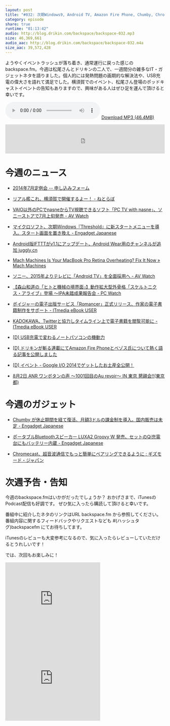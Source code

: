 ```yaml
---
layout: post
title: "#032: 次期Windows9, Android TV, Amazon Fire Phone, Chumby, Chromecastなどなど雑多なネタ満載"
category: episode
share: true
runtime: "01:13:42"
audio: http://blog.drikin.com/backspace/backspace-032.mp3
size: 46,369,661
audio_aac: http://blog.drikin.com/backspace/backspace-032.m4a
size_aac: 39,572,428
---
```


ようやくイベントラッシュが落ち着き、通常運行に戻った感じのbackspace.fm。今週は松尾さんとドリキンの二人で、一週間分の雑多なIT・ガジェットネタを語りました。個人的には発熱問題の画期的な解決法や、USB充電の偉大さを語れて満足でした。横須賀でのイベント、松尾さん登場のポッドキャストイベントの告知もありますので、興味がある人はぜひ足を運んで頂けると幸いです。

<audio src="http://blog.drikin.com/backspace/backspace-032.mp3" controls preload></audio>
[Download MP3 (46.4MB)](http://blog.drikin.com/backspace/backspace-032.mp3)

<iframe src="http://backspace.fm/subscribes.html" width="100%" height="92" scrolling="no" frameborder="0"></iframe>

# 今週のニュース

- [2014年7月定例会 -- 申し込みフォーム](https://www.android-group.jp/event/event31.html)

- [リアル艦これ、横須賀で開催するよー！ - ねとらぼ](http://nlab.itmedia.co.jp/nl/articles/1407/04/news129.html)

- [VAIO以外のPCでnasneからTV視聴できるソフト「PC TV with nasne」、ソニーストアで7月上旬発売 - AV Watch](http://av.watch.impress.co.jp/docs/news/20140701_655910.html)

- [マイクロソフト、次期Windows『Threshold』に新スタートメニューを導入。スタート画面を置き換え - Engadget Japanese](http://japanese.engadget.com/2014/07/04/windows-threshold/)

- [Android版IFTTTがv1.1にアップデート、Android Wear用のチャンネルが追加  juggly.cn](http://juggly.cn/archives/121251.html)

- [Mach Machines Is Your MacBook Pro Retina Overheating? Fix It Now » Mach Machines](http://machmachines.com/macbook-pro-retina-overheating-fix-now/)

- [ソニー、2015年よりテレビに「Android TV」を全面採用へ - AV Watch](http://av.watch.impress.co.jp/docs/news/20140630_655759.html)

- [【森山和道の「ヒトと機械の境界面」】動作拡大型外骨格「スケルトニクス・アライブ」登場 ～IPA未踏成果報告会 - PC Watch](http://pc.watch.impress.co.jp/docs/column/kyokai/20140630_655705.html)

- [ボイジャーの電子出版サービス「Romancer」正式リリース、作家の電子書籍制作をサポート - ITmedia eBook USER](http://ebook.itmedia.co.jp/ebook/articles/1407/01/news116.html)

- [KADOKAWA、Twitterと協力しタイムライン上で電子書籍を閲覧可能に - ITmedia eBook USER](http://ebook.itmedia.co.jp/ebook/articles/1407/02/news057.html)

- [[D] USB充電で変わるノートパソコンの機動力](http://blog.drikin.com/2014/07/usb.html)

- [[D] ドリキンが斬る連載にてAmazon Fire Phoneとベゾス氏について熱く語る記事を公開しました](http://blog.drikin.com/2014/07/amazon-firephone.html)

- [[D] イベント - Google I/O 2014でゲットしたお土産全公開！](http://blog.drikin.com/2014/06/googleio-omiyage.html)

- [8月2日 ANR ワンボタンの声 〜1001回目のAu revoir〜 IN 東京 懇親会!!(東京都)](http://kokucheese.com/event/index/180637/)

# 今週のガジェット

- [Chumby が休止期間を経て復活、月額3ドルの課金制を導入。国内販売は未定 - Engadget Japanese](http://japanese.engadget.com/2014/07/03/chumby/)

- [ポータブルBluetoothスピーカー LUXA2 Groovy W 発売、セットのQi充電台にもバッテリー内蔵 - Engadget Japanese](http://japanese.engadget.com/2014/07/04/bluetooth-luxa2-groovy-w-qi/)

- [Chromecast、超音波通信でもっと簡単にペアリングできるように : ギズモード・ジャパン](http://www.gizmodo.jp/2014/06/chromecast_5.html)

# 次週予告・告知

今週のbackspace.fmはいかがだったでしょうか？
おかげさまで、iTunesのPodcast配信も好調です。
ぜひ気に入ったら購読して頂けると幸いです。

番組中に紹介したネタのリンクはURL backspace.fm から参照してください。
番組内容に関するフィードバックやリクエストなども #(ハッシュタグ)backspacefm にてお待ちしてます。

iTunesのレビューも大変参考になるので、気に入ったらレビューしていただけるとうれしいです！

では、次回もお楽しみに！

<iframe src="http://rcm-fe.amazon-adsystem.com/e/cm?t=driftking-22&o=9&p=12&l=bn1&mode=videogames-jp&browse=637394&fc1=000000&lt1=_blank&lc1=3366FF&bg1=FFFFFF&f=ifr" marginwidth="0" marginheight="0" width="300" height="250" border="0" frameborder="0" style="border:none;" scrolling="no"></iframe>
<iframe src="http://rcm-fe.amazon-adsystem.com/e/cm?t=driftking-22&o=9&p=12&l=bn1&mode=computers-jp&browse=2127209051&fc1=000000&lt1=_blank&lc1=3366FF&bg1=FFFFFF&f=ifr" marginwidth="0" marginheight="0" width="300" height="250" border="0" frameborder="0" style="border:none;" scrolling="no"></iframe>
